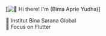 [<img src="https://raw.githubusercontent.com/Bima Aprie Yudha/Bima Aprie Yudha/master/intro.gif" alt="👋 Hi there! I'm (Bima Aprie Yudha)" title="👋 Hi there! I'm (Bima Aprie Yudha)"/>]

🔭 Institut Bina Sarana Global <br>
🌱 Focus on Flutter


<!--
**BEM28/BEM28** is a ✨ _special_ ✨ repository because its `README.md` (this file) appears on your GitHub profile.

Here are some ideas to get you started:

- 🔭 I’m currently working on ...
- 🌱 I’m currently learning ...
- 👯 I’m looking to collaborate on ...
- 🤔 I’m looking for help with ...
- 💬 Ask me about ...
- 📫 How to reach me: ...
- 😄 Pronouns: ...
- ⚡ Fun fact: ...
-->
